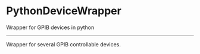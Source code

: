 # PythonDeviceWrapper
Wrapper for GPIB devices in python

---

Wrapper for several GPIB controllable devices.

